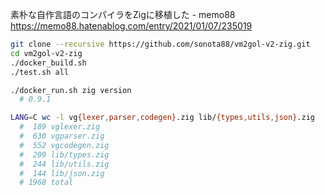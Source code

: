 素朴な自作言語のコンパイラをZigに移植した - memo88  
https://memo88.hatenablog.com/entry/2021/01/07/235019

```sh
git clone --recursive https://github.com/sonota88/vm2gol-v2-zig.git
cd vm2gol-v2-zig
./docker_build.sh
./test.sh all
```

```sh
./docker_run.sh zig version
  # 0.9.1

LANG=C wc -l vg{lexer,parser,codegen}.zig lib/{types,utils,json}.zig
  #  189 vglexer.zig
  #  630 vgparser.zig
  #  552 vgcodegen.zig
  #  209 lib/types.zig
  #  244 lib/utils.zig
  #  144 lib/json.zig
  # 1968 total
```
